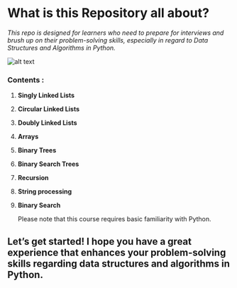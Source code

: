 # What is this Repository all about?

*This repo is designed for learners who need to prepare for interviews and brush up on their problem-solving skills, especially in regard to Data Structures and Algorithms in Python.*

![alt text](https://www.educative.io/cdn-cgi/image/f=auto,fit=cover,w=600/v2api/collection/10370001/5474278013140992/image/5632924432990208)

### Contents :
    
1. **Singly Linked Lists**
2. **Circular Linked Lists**
3. **Doubly Linked Lists**
4. **Arrays**
5. **Binary Trees**
6. **Binary Search Trees**
7. **Recursion**
8. **String processing**
9. **Binary Search**


    Please note that this course requires basic familiarity with Python.

## Let’s get started! I hope you have a great experience that enhances your problem-solving skills regarding data structures and algorithms in Python.